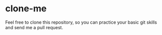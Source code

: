 # clone-me

Feel free to clone this repository, so you can practice your basic git skills and send me a pull request.
